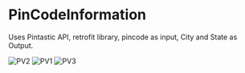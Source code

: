 # PinCodeInformation
Uses Pintastic API, retrofit library, pincode as input, City and State as Output. 


![PV2](https://user-images.githubusercontent.com/10739658/106604740-135fca80-6586-11eb-892f-3e10ac8bdd47.jpg)
![PV1](https://user-images.githubusercontent.com/10739658/106604747-13f86100-6586-11eb-8b3b-31ffba2884d8.jpg)
![PV3](https://user-images.githubusercontent.com/10739658/106604748-1490f780-6586-11eb-835b-1616127c4a62.jpg)
